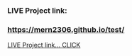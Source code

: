 ### LIVE Project link:
### https://mern2306.github.io/test/

[LIVE Project link... CLICK](https://mern2306.github.io/text/)
